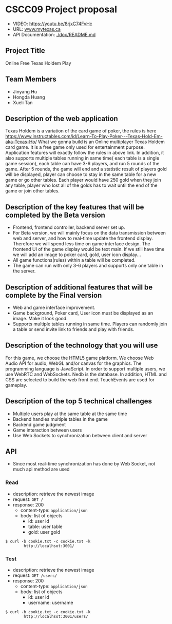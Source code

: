 # CSCC09 Project proposal
- VIDEO: https://youtu.be/8rjxC74FvHc
- URL: www.mytexas.ca
- API Documentation: [./doc/README.md](./doc/README.md)


## Project Title
Online Free Texas Holdem Play 
## Team Members
- Jinyang Hu
- Hongda Huang
- Xueli Tan

## Description of the web application<br />
Texas Holdem is a variation of the card game of poker, the rules is here https://www.instructables.com/id/Learn-To-Play-Poker---Texas-Hold-Em-aka-Texas-Ho/
 What we gonna build is an Online multiplayer Texas Holdem card game. It is a free game only used for entertainment purpose. Application features will exactly follow the rules in above link. In addition, it also supports multiple tables running in same time( each table is a single game session), each table can have 3-6 players, and run 5 rounds of the game. After 5 rounds, the game will end and a statistic result of players gold will be displayed, player can choose to stay in the same table for a new game or go other tables. Each player would have 250 gold when they join any table, player who lost all of the golds has to wait until the end of the game or join other tables.


## Description of the key features that will be completed by the Beta version<br />
- Frontend, frontend controller, backend server set up.
- For Beta version, we will mainly focus on the data transmission between web and server, and how to real-time update the frontend display. Therefore we will spend less time on game interface design. The frontend UI of the game display would be text main. If we still have time we will add an image to poker card, gold, user icon display...
- All game functions(rules) within a table will be completed.
- The game can run with only 3-6 players and supports only one table in the server.


## Description of additional features that will be complete by the Final version<br />
- Web and game interface improvement.
- Game background, Poker card, User icon must be displayed as an image. Make it look good.
- Supports multiple tables running in same time. Players can randomly join a table or send invite link to friends and play with friends.


## Description of the technology that you will use<br />
For this game, we choose the HTML5 game platform. We choose Web Audio API for audio, WebGL and/or canvas for the graphics. The programming language is JavaScript. In order to support multiple users, we use WebRTC and WebSockets. Nedb is the database. In addition, HTML and CSS are selected to build the web front end. TouchEvents are used for gameplay.


## Description of the top 5 technical challenges
- Multiple users play at the same table at the same time
- Backend handles multiple tables in the game
- Backend game judgment
- Game interaction between users
- Use Web Sockets to synchronization between client and server

## API
- Since most real-time synchronization has done by Web Socket, not much api method are used

### Read

- description: retrieve the newest image
- request: `GET /`   
- response: 200
    - content-type: `application/json`
    - body: list of objects
      - id: user id
      - table: user table
      - gold: user gold

```
$ curl -b cookie.txt -c cookie.txt -k
        http://localhsot:3001/
```

### Test

- description: retrieve the newest image
- request: `GET /users/`   
- response: 200
    - content-type: `application/json`
    - body: list of objects
      - id: user id
      - username: username

```
$ curl -b cookie.txt -c cookie.txt -k
        http://localhsot:3001/users/
```

